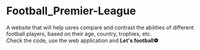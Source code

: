 # Football_Premier-League

A website that will help usres compare and contrast the abilities of different football players, based on their age, country, trophies, etc.
<br>
Check the code, use the web application and <b>Let's football⚽<br>
